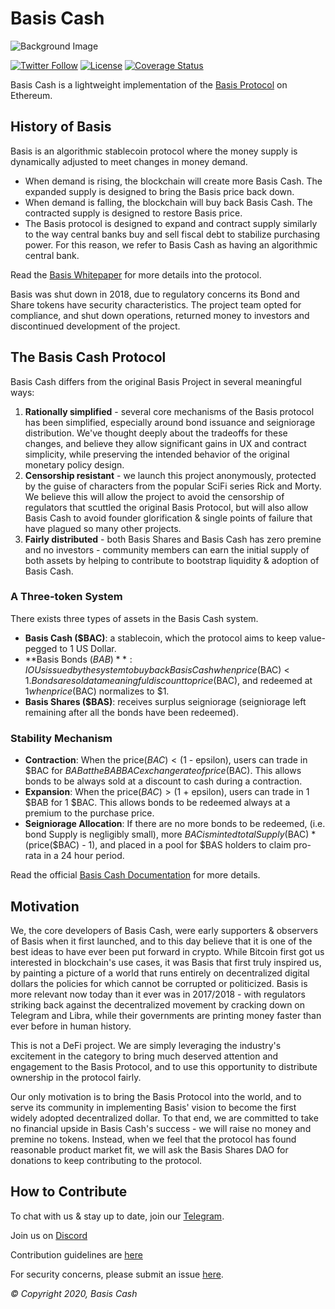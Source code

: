 # Basis Cash

![Background Image](./assets/bg.jpeg)

[![Twitter Follow](https://img.shields.io/twitter/follow/basiscash?label=Follow)](https://twitter.com/basiscash)
[![License](https://img.shields.io/github/license/Basis-cash/basiscashprotocol)](https://github.com/Basis-Cash/basiscash-protocol/blob/master/LICENSE)
[![Coverage Status](https://coveralls.io/repos/github/Basis-Cash/basiscash-protocol/badge.svg?branch=master)](https://coveralls.io/github/Basis-Cash/basiscash-protocol?branch=master)

Basis Cash is a lightweight implementation of the [Basis Protocol](https://basis.io) on Ethereum. 

## History of Basis 

Basis is an algorithmic stablecoin protocol where the money supply is dynamically adjusted to meet changes in money demand.  

- When demand is rising, the blockchain will create more Basis Cash. The expanded supply is designed to bring the Basis price back down.
- When demand is falling, the blockchain will buy back Basis Cash. The contracted supply is designed to restore Basis price.
- The Basis protocol is designed to expand and contract supply similarly to the way central banks buy and sell fiscal debt to stabilize purchasing power. For this reason, we refer to Basis Cash as having an algorithmic central bank.

Read the [Basis Whitepaper](http://basis.io/basis_whitepaper_en.pdf) for more details into the protocol. 

Basis was shut down in 2018, due to regulatory concerns its Bond and Share tokens have security characteristics. The project team opted for compliance, and shut down operations, returned money to investors and discontinued development of the project. 

## The Basis Cash Protocol

Basis Cash differs from the original Basis Project in several meaningful ways: 

1. **Rationally simplified** - several core mechanisms of the Basis protocol has been simplified, especially around bond issuance and seigniorage distribution. We've thought deeply about the tradeoffs for these changes, and believe they allow significant gains in UX and contract simplicity, while preserving the intended behavior of the original monetary policy design. 
2. **Censorship resistant** - we launch this project anonymously, protected by the guise of characters from the popular SciFi series Rick and Morty. We believe this will allow the project to avoid the censorship of regulators that scuttled the original Basis Protocol, but will also allow Basis Cash to avoid founder glorification & single points of failure that have plagued so many other projects. 
3. **Fairly distributed** - both Basis Shares and Basis Cash has zero premine and no investors - community members can earn the initial supply of both assets by helping to contribute to bootstrap liquidity & adoption of Basis Cash. 

### A Three-token System

There exists three types of assets in the Basis Cash system. 

- **Basis Cash ($BAC)**: a stablecoin, which the protocol aims to keep value-pegged to 1 US Dollar. 
- **Basis Bonds ($BAB)**: IOUs issued by the system to buy back Basis Cash when price($BAC) < $1. Bonds are sold at a meaningful discount to price($BAC), and redeemed at $1 when price($BAC) normalizes to $1. 
- **Basis Shares ($BAS)**: receives surplus seigniorage (seigniorage left remaining after all the bonds have been redeemed).

### Stability Mechanism

- **Contraction**: When the price($BAC) < ($1 - epsilon), users can trade in $BAC for $BAB at the BABBAC exchange rate of price($BAC). This allows bonds to be always sold at a discount to cash during a contraction.
- **Expansion**: When the price($BAC) > ($1 + epsilon), users can trade in 1 $BAB for 1 $BAC. This allows bonds to be redeemed always at a premium to the purchase price. 
- **Seigniorage Allocation**: If there are no more bonds to be redeemed, (i.e. bond Supply is negligibly small), more $BAC is minted totalSupply($BAC) * (price($BAC) - 1), and placed in a pool for $BAS holders to claim pro-rata in a 24 hour period. 

Read the official [Basis Cash Documentation](https://docs.basis.cash) for more details.

## Motivation

We, the core developers of Basis Cash, were early supporters & observers of Basis when it first launched, and to this day believe that it is one of the best ideas to have ever been put forward in crypto. While Bitcoin first got us interested in blockchain's use cases, it was Basis that first truly inspired us, by painting a picture of a world that runs entirely on decentralized digital dollars the policies for which cannot be corrupted or politicized. Basis is more relevant now today than it ever was in 2017/2018 - with regulators striking back against the decentralized movement by cracking down on Telegram and Libra, while their governments are printing money faster than ever before in human history. 

This is not a DeFi project. We are simply leveraging the industry's excitement in the category to bring much deserved attention and engagement to the Basis Protocol, and to use this opportunity to distribute ownership in the protocol fairly.

Our only motivation is to bring the Basis Protocol into the world, and to serve its community in implementing Basis' vision to become the first widely adopted decentralized dollar. To that end, we are committed to take no financial upside in Basis Cash's success - we will raise no money and premine no tokens. Instead, when we feel that the protocol has found reasonable product market fit, we will ask the Basis Shares DAO for donations to keep contributing to the protocol. 

## How to Contribute

To chat with us & stay up to date, join our [Telegram](https://t.me/basiscash).

Join us on [Discord](https://discord.gg/HhxrRVXy7W)

Contribution guidelines are [here](./CONTRIBUTING.md)

For security concerns, please submit an issue [here](https://github.com/Basis-Cash/basiscash-contracts/issues/new).


_© Copyright 2020, Basis Cash_
